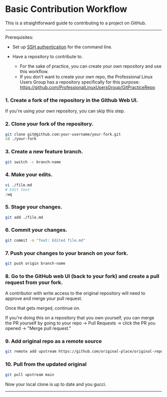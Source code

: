 # Basic Contribution Workflow

This is a straightforward guide to contributing to a project on GitHub.  

---

Prerequisites:

- Set up [SSH authentication](./ssh_for_git.md#ssh-for-github-authentication) for the command line.  

- Have a repository to contribute to.  
    - For the sake of practice, you can create your own repository and use this
      workflow.  
    - If you don't want to create your own repo, the Professional Linux Users Group has a 
      repository specifically for this purpose: 
      <https://github.com/ProfessionalLinuxUsersGroup/GitPracticeRepo>  

### 1. Create a fork of the repository in the Github Web UI.  

   If you're using your own repository, you can skip this step.  

### 2. Clone your fork of the repository.  
   ```bash
   git clone git@github.com:your-username/your-fork.git
   cd ./your-fork
   ```
### 3. Create a new feature branch.  
   ```bash
   git switch -c branch-name
   ```
### 4. Make your edits.  
   ```bash
   vi ./file.md
   # Edit text
   :wq
   ```
### 5. Stage your changes. 
   ```bash
   git add ./file.md
   ```
### 6. Commit your changes.  
   ```bash
   git commit -m "feat: Edited file.md"
   ```
### 7. Push your changes to **your branch** on **your fork**.  
   ```bash
   git push origin branch-name
   ```
### 8. Go to the GitHub web UI (back to your fork) and create a pull request from your fork.  


   A contributor with write access to the original repository will need to approve and
   merge your pull request.  
   
   Once that gets merged, continue on.  
   
   If you're doing this on a repository that you own yourself, you can merge the PR
   yourself by going to your repo -> Pull Requests -> click the PR you opened -> "Merge pull request."  


### 9. Add original repo as a remote source
   ```bash
   git remote add upstream https://github.com/original-place/original-repo.git
   ```

### 10. Pull from the updated original
   ```bash
   git pull upstream main
   ```

   Now your local clone is up to date and you gucci.  

---



